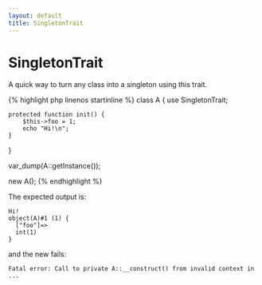 ```yaml
---
layout: default
title: SingletonTrait
---
```


# SingletonTrait

A quick way to turn any class into a singleton using this trait.

{% highlight php linenos startinline %}
class A {
    use SingletonTrait;

    protected function init() {
        $this->foo = 1;
        echo "Hi!\n";
    }
}

var_dump(A::getInstance());

new A();
{% endhighlight %}

The expected output is:

```
Hi!
object(A)#1 (1) {
  ["foo"]=>
  int(1)
}
```
and the new fails:

```
Fatal error: Call to private A::__construct() from invalid context in ...
```
